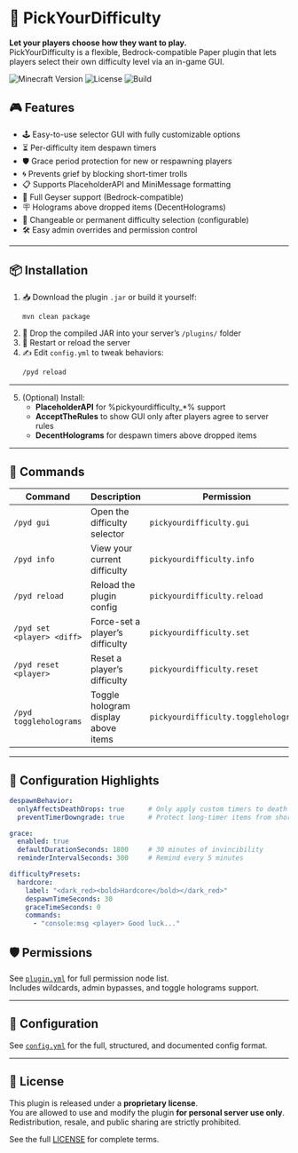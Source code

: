 # 🧩 PickYourDifficulty

**Let your players choose how they want to play.**  
PickYourDifficulty is a flexible, Bedrock-compatible Paper plugin that lets players select their own difficulty level via an in-game GUI.

![Minecraft Version](https://img.shields.io/badge/Minecraft-1.21-blue?style=flat-square)
![License](https://img.shields.io/badge/license-Proprietary-red?style=flat-square)
![Build](https://img.shields.io/badge/build-Maven-blue?style=flat-square)
## 🎮 Features

- 🕹️ Easy-to-use selector GUI with fully customizable options
- ⏳ Per-difficulty item despawn timers
- 🛡️ Grace period protection for new or respawning players
- 🌀 Prevents grief by blocking short-timer trolls
- 📋 Supports PlaceholderAPI and MiniMessage formatting
- 🧩 Full Geyser support (Bedrock-compatible)
- 🪧 Holograms above dropped items (DecentHolograms)
- 🧠 Changeable or permanent difficulty selection (configurable)
- 🛠️ Easy admin overrides and permission control

---

## 📦 Installation

1. 📥 Download the plugin `.jar` or build it yourself:
    ```bash
    mvn clean package
    ```
2. 🔧 Drop the compiled JAR into your server’s `/plugins/` folder
3. 🚀 Restart or reload the server
4. ✍️ Edit `config.yml` to tweak behaviors:
    ```bash
    /pyd reload
    ```

---
5. (Optional) Install:
    - **PlaceholderAPI** for %pickyourdifficulty_*% support
    - **AcceptTheRules** to show GUI only after players agree to server rules
    - **DecentHolograms** for despawn timers above dropped items

---

## 🧪 Commands

| Command                   | Description                              | Permission                          |
|--------------------------|------------------------------------------|--------------------------------------|
| `/pyd gui`               | Open the difficulty selector              | `pickyourdifficulty.gui`             |
| `/pyd info`              | View your current difficulty              | `pickyourdifficulty.info`            |
| `/pyd reload`            | Reload the plugin config                  | `pickyourdifficulty.reload`          |
| `/pyd set <player> <diff>` | Force-set a player’s difficulty         | `pickyourdifficulty.set`             |
| `/pyd reset <player>`    | Reset a player’s difficulty               | `pickyourdifficulty.reset`           |
| `/pyd toggleholograms`   | Toggle hologram display above items       | `pickyourdifficulty.toggleholograms` |

---
## 🔧 Configuration Highlights

```yaml
despawnBehavior:
  onlyAffectsDeathDrops: true      # Only apply custom timers to death drops
  preventTimerDowngrade: true      # Protect long-timer items from short-timer grief

grace:
  enabled: true
  defaultDurationSeconds: 1800     # 30 minutes of invincibility
  reminderIntervalSeconds: 300     # Remind every 5 minutes

difficultyPresets:
  hardcore:
    label: "<dark_red><bold>Hardcore</bold></dark_red>"
    despawnTimeSeconds: 30
    graceTimeSeconds: 0
    commands:
      - "console:msg <player> Good luck..."
```
## 🛡️ Permissions

See [`plugin.yml`](plugin.yml) for full permission node list.  
Includes wildcards, admin bypasses, and toggle holograms support.

---

## 📁 Configuration

See [`config.yml`](config.yml) for the full, structured, and documented config format.

---

## 📜 License

This plugin is released under a **proprietary license**.  
You are allowed to use and modify the plugin **for personal server use only**.  
Redistribution, resale, and public sharing are strictly prohibited.

See the full [LICENSE](LICENSE) for complete terms.